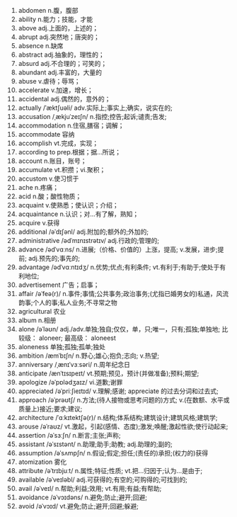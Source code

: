 1.  abdomen n.腹，腹部
2.  ability n.能力；技能，才能
3.  above adj.上面的，上述的；
4.  abrupt adj.突然地；唐突的；
5.  absence n.缺席
6.  abstract adj.抽象的，理性的；
7.  absurd adj.不合理的；可笑的；
8.  abundant adj.丰富的，大量的
9.  abuse v.虐待；辱骂；
10. accelerate v.加速，增长；
11. accidental adj.偶然的，意外的；
12. actually /ˈæktʃuəli/ adv.实际上;事实上;确实，说实在的;
13. accusation /ˌækjuˈzeɪʃn/ n.指控;控告;起诉;谴责;告发;
14. accommodation n.住宿,膳宿；调解；
15. accommodate 容纳
16. accomplish vt.完成，实现；
17. according to prep.根据；据...所说；
18. account n.账目，账号；
19. accumulate vt.积攒；vi.聚积；
20. accustom v.使习惯于
21. ache n.疼痛；
22. acid n.酸；酸性物质；
23. acquaint v.使熟悉；使认识；介绍；
24. acquaintance n.认识；对...有了解，熟知；
25. acquire v.获得
26. additional /əˈdɪʃənl/ adj.附加的;额外的;外加的;
27. administrative /ədˈmɪnɪstrətɪv/ adj.行政的;管理的;
28. advance /ədˈvɑːns/ n.进展;（价格、价值的）上涨，提高; v.发展，进步;提前; adj.预先的;事先的;
29. advantage /ədˈvɑːntɪdʒ/ n.优势;优点;有利条件; vt.有利于;有助于;使处于有利地位;
30. advertisement 广告；启事；
31. affair /əˈfeə(r)/ n.事件;事情;公共事务;政治事务;(尤指已婚男女的)私通，风流韵事;个人的事;私人业务;不寻常之物
32. agricultural 农业
33. album n.相册
34. alone /əˈləʊn/ adj./adv.单独;独自;仅仅，单，只;唯一，只有;孤独;单独地; 比较级： aloneer; 最高级： aloneest
35. aloneness 单独;孤独;孤单;独处
36. ambition /æmˈbɪʃn/ n.野心;雄心;抱负;志向; v.热望;
37. anniversary /ˌænɪˈvɜːsəri/ n.周年纪念日
38. anticipate /ænˈtɪsɪpeɪt/ vt.预期;预见，预计(并做准备);预料;期望;
39. apologize /əˈpɒlədʒaɪz/ vi.道歉;谢罪
40. appreciated /əˈpriːʃieɪtɪd/ v.理解;感谢; appreciate 的过去分词和过去式;
41. approach /əˈprəʊtʃ/ n.方法;(待人接物或思考问题的)方式; v.(在数额、水平或质量上)接近;要求;建议;
42. architecture /ˈɑːkɪtektʃə(r)/ n.结构;体系结构;建筑设计;建筑风格;建筑学;
43. arouse /əˈraʊz/ vt.激起，引起(感情、态度);激发;唤醒;激起性欲;使行动起来;
44. assertion /əˈsɜːʃn/ n.断言;主张;声称;
45. assistant /əˈsɪstənt/ n.助理;助手;助教; adj.助理的;副的;
46. assumption /əˈsʌmpʃn/ n.假设;假定;担任;(责任的)承担;(权力的)获得
47. atomization 雾化
48. attribute /əˈtrɪbjuːt/ n.属性;特征;性质; vt.把…归因于;认为…是由于;
49. available /əˈveɪləbl/ adj.可获得的;有空的;可购得的;可找到的;
50. avail /əˈveɪl/ n.帮助;利益;效用; vt.有用;有益;有帮助;
51. avoidance /əˈvɔɪdəns/ n.避免;防止;避开;回避;
52. avoid /əˈvɔɪd/ vt.避免;防止;避开;回避;躲避;
